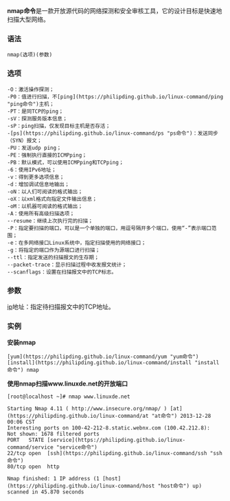 **nmap命令**是一款开放源代码的网络探测和安全审核工具，它的设计目标是快速地扫描大型网络。

### 语法  

```
nmap(选项)(参数)
```

### 选项  

```
-O：激活操作探测；
-P0：值进行扫描，不[ping](https://philipding.github.io/linux-command/ping "ping命令")主机；
-PT：是同TCP的ping；
-sV：探测服务版本信息；
-sP：ping扫描，仅发现目标主机是否存活；
-[ps](https://philipding.github.io/linux-command/ps "ps命令")：发送同步（SYN）报文；
-PU：发送udp ping；
-PE：强制执行直接的ICMPping；
-PB：默认模式，可以使用ICMPping和TCPping；
-6：使用IPv6地址；
-v：得到更多选项信息；
-d：增加调试信息地输出；
-oN：以人们可阅读的格式输出；
-oX：以xml格式向指定文件输出信息；
-oM：以机器可阅读的格式输出；
-A：使用所有高级扫描选项；
--resume：继续上次执行完的扫描；
-P：指定要扫描的端口，可以是一个单独的端口，用逗号隔开多个端口，使用“-”表示端口范围；
-e：在多网络接口Linux系统中，指定扫描使用的网络接口；
-g：将指定的端口作为源端口进行扫描；
--ttl：指定发送的扫描报文的生存期；
--packet-trace：显示扫描过程中收发报文统计；
--scanflags：设置在扫描报文中的TCP标志。
```

### 参数  

[ip](https://philipding.github.io/linux-command/ip "ip命令")地址：指定待扫描报文中的TCP地址。

### 实例  

**安装nmap**

```
[yum](https://philipding.github.io/linux-command/yum "yum命令") [install](https://philipding.github.io/linux-command/install "install命令") nmap
```

**使用nmap扫描www.linuxde.net的开放端口**

```
[root@localhost ~]# nmap www.linuxde.net

Starting Nmap 4.11 ( http://www.insecure.org/nmap/ ) [at](https://philipding.github.io/linux-command/at "at命令") 2013-12-28 00:06 CST
Interesting ports on 100-42-212-8.static.webnx.com (100.42.212.8):
Not shown: 1678 filtered ports
PORT   STATE [service](https://philipding.github.io/linux-command/service "service命令")
22/tcp open  [ssh](https://philipding.github.io/linux-command/ssh "ssh命令")
80/tcp open  http

Nmap finished: 1 IP address (1 [host](https://philipding.github.io/linux-command/host "host命令") up) scanned in 45.870 seconds
```